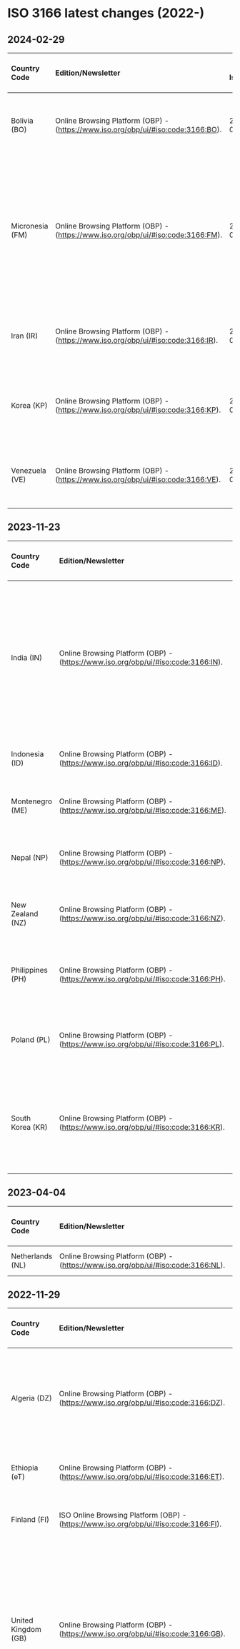 # ISO 3166 latest changes (2022-)

## 2024-02-29 
| Country Code | Edition/Newsletter | Date Issued | Code/Subdivision Change | Description of Change in Newsletter |   
|:-------------------|:------------|-----------------------------------:|------------------------:|-------------:|
| Bolivia (BO)   | Online Browsing Platform (OBP) - (https://www.iso.org/obp/ui/#iso:code:3166:BO).    | 2024-02-29  |   | Change of short name upper case: replace the parentheses with a coma. | 
| Micronesia (FM)   | Online Browsing Platform (OBP) - (https://www.iso.org/obp/ui/#iso:code:3166:FM).    | 2024-02-29  |   | Change of short name upper case: replace the parentheses with a coma and correct the remark in English of the entry of Micronesia Federate states (removing duplicated text). | 
| Iran (IR)   | Online Browsing Platform (OBP) - (https://www.iso.org/obp/ui/#iso:code:3166:IR).    | 2024-02-29  |   | Change of short name upper case: replace the parentheses with a coma. | 
| Korea (KP)   | Online Browsing Platform (OBP) - (https://www.iso.org/obp/ui/#iso:code:3166:KP).    | 2024-02-29  |   | Change of short name upper case in eng: replace the parentheses with a coma. | 
| Venezuela (VE)   | Online Browsing Platform (OBP) - (https://www.iso.org/obp/ui/#iso:code:3166:VE).    | 2024-02-29  |   | Change of short name upper case: replace the parentheses with a coma. | 


## 2023-11-23
| Country Code | Edition/Newsletter | Date Issued | Code/Subdivision Change | Description of Change in Newsletter |   
|:-------------------|:------------|-----------------------------------:|------------------------:|-------------:|
| India (IN)   | Online Browsing Platform (OBP) - (https://www.iso.org/obp/ui/#iso:code:3166:IN).    | 2023-11-23  |   | Change of subdivision code from IN-OR to IN-OD, from IN-CT to IN-CG, from IN-TG to IN-TS, from IN-UT to IN-UK; Deletion of the asterisk from IN-JH; Update Code Source. | 
| Indonesia (ID)   | Online Browsing Platform (OBP) - (https://www.iso.org/obp/ui/#iso:code:3166:ID).    | 2023-11-23  |   | Addition of province ID-PD; Update List Source. | 
| Montenegro (ME)   | Online Browsing Platform (OBP) - (https://www.iso.org/obp/ui/#iso:code:3166:ME).    | 2023-11-23  |   | Addition of municipality ME-25; Update List Source. | 
| Nepal (NP)   | Online Browsing Platform (OBP) - (https://www.iso.org/obp/ui/#iso:code:3166:NP).    | 2023-11-23  |   | Change of subdivision name of NP-P1; Update List Source. | 
| New Zealand (NZ)   | Online Browsing Platform (OBP) - (https://www.iso.org/obp/ui/#iso:code:3166:NZ).    | 2023-11-23  |   | Deletion of the space before the dash of NZ-AUK in mri. | 
| Philippines (PH)   | Online Browsing Platform (OBP) - (https://www.iso.org/obp/ui/#iso:code:3166:PH).    | 2023-11-23  |   | Deletion of province PH-MAG; Addition of province PH-MGN, PH-MGS. | 
| Poland (PL)   | Online Browsing Platform (OBP) - (https://www.iso.org/obp/ui/#iso:code:3166:PL).    | 2023-11-23  |   | Change of spelling of PL-04, PL-28; Update Code Source and List Source. | 
| South Korea (KR)   | Online Browsing Platform (OBP) - (https://www.iso.org/obp/ui/#iso:code:3166:KR).    | 2023-11-23  |   | Change of category name from province to special self-governing province for KR-42; Update List Source. | 


## 2023-04-04

| Country Code | Edition/Newsletter | Date Issued | Code/Subdivision Change | Description of Change in Newsletter |   
|:-------------------|:------------|------------------------------------:|------------------------:|-------------:|
| Netherlands (NL)   | Online Browsing Platform (OBP) - (https://www.iso.org/obp/ui/#iso:code:3166:NL).   | 2023-04-04  |    | Change of the short name. | 


## 2022-11-29

| Country Code | Edition/Newsletter | Date Issued | Code/Subdivision Change | Description of Change in Newsletter |   
|:-------------------|:------------|-----------------------------------:|------------------------:|-------------:|
| Algeria (DZ)   | Online Browsing Platform (OBP) - (https://www.iso.org/obp/ui/#iso:code:3166:DZ).    | 2022-11-29  |   | Addition of province DZ-49, DZ-50, DZ-51, DZ-52, DZ-53, DZ-54, DZ-55, DZ-56, DZ-57, DZ-58; Update list source. | 
| Ethiopia (eT)   | Online Browsing Platform (OBP) - (https://www.iso.org/obp/ui/#iso:code:3166:ET).    | 2022-11-29  | Subdivisions added: ET-SW Southwest Ethiopia Peoples.  | Addition of regional state ET-SW; Update List Source. | 
| Finland (FI)   | ISO Online Browsing Platform (OBP) - (https://www.iso.org/obp/ui/#iso:code:3166:FI).    | 2022-11-29  | Name change: Satakunda -> Satakunta.  | Change of spelling of FI-17; Update List Source. | 
| United Kingdom (GB)   | Online Browsing Platform (OBP) - (https://www.iso.org/obp/ui/#iso:code:3166:GB).    | 2022-11-29  |  | Deletion of two-tier county GB-NTH; Addition of unitary authority GB-NNH, GB-WNH; Change of category name from two-tier county to unitary authority for GB-BKM; Update List Source. | 
| French Guiana (GF)   | Online Browsing Platform (OBP) - (https://www.iso.org/obp/ui/#iso:code:3166:GF).    | 2022-11-29  |  | Modification of remark part 2 (no subdivisions relevant for this standard. Included also as subdivision of France (FR-973)). | 
| Guadeloupe (GP)  | Online Browsing Platform (OBP) - (https://www.iso.org/obp/ui/#iso:code:3166:GP).    | 2022-11-29  |  | Modification of remark part 2 (no subdivisions relevant for this standard. Included also as subdivision of France (FR-971)). | 
| Indonesia (ID)  | Online Browsing Platform (OBP) - (https://www.iso.org/obp/ui/#iso:code:3166:ID).    | 2022-11-29  |  | Addition of provinces ID-PE, ID-PS and ID-PT; Update List Source. | 
| Iceland (IS)  | Online Browsing Platform (OBP) - (https://www.iso.org/obp/ui/#iso:code:3166:IS).    | 2022-11-29  |  | Deletion of municipality IS-AKH, IS-BLO, IS-HEL, IS-HUT, IS-SBH, IS-SKU, IS-SSF; Addition of municipality IS-HUG, IS-SKR. | 
| North Korea (KP)  | Online Browsing Platform (OBP) - (https://www.iso.org/obp/ui/#iso:code:3166:KP).    | 2022-11-29  |  | Addition of metropolitan city KP-15; Update List Source. | 
| Kazakhstan (KZ)  | Online Browsing Platform (OBP) - (https://www.iso.org/obp/ui/#iso:code:3166:KZ).    | 2022-11-29  | Codes changed: KZ-ALA -> KZ-75 KZ-AST -> KZ-71 KZ-SHY -> KZ-79 KZ-ALM -> KZ-19 KZ-AKM -> KZ-11 KZ-AKT -> KZ-15 KZ-ATY -> KZ-23 KZ-VOS -> KZ-63 KZ-MAN -> KZ-47 KZ-SEV -> KZ-59 KZ-YUZ -> KZ-61 KZ-PAV -> KZ-55 KZ-KAR -> KZ-35 KZ-KUS -> KZ-39 KZ-KZY -> KZ-43 KZ-ZAP -> KZ-27 KZ-ZHA -> KZ-31 Subdivisions added: KZ-10, KZ-33, and KZ-62 Name change: KZ-71 Nur-Sultan -> Astana. | Change of subdivision code from KZ-ALA to KZ-75, KZ-AST to KZ-71, KZ-SHY to KZ-79, KZ-ALM to KZ-19, KZ-AKM to KZ-11, KZ-AKT to KZ-15, KZ-ATY to KZ-23, KZ-VOS to KZ-63, KZ-MAN to KZ-47, KZ-SEV to KZ-59, KZ-YUZ to KZ-61, KZ-PAV to KZ-55, KZ-KAR to KZ-35, KZ-KUS to KZ-39, KZ-KZY to KZ-43, KZ-ZAP to KZ-27, KZ-ZHA to KZ-31; Addition of region KZ-10, KZ-33, KZ-62; Change of subdivision name for KZ-71 in kaz and rus; Update List Source; Update Code Source. | 
| Martinique (MQ)  | Online Browsing Platform (OBP) - (https://www.iso.org/obp/ui/#iso:code:3166:MQ).    | 2022-11-29  |  | Modification of remark part 2 (no subdivisions relevant for this standard. Included also as subdivision of France (FR-972)). | 
| Mexico (MX)  | Online Browsing Platform (OBP) - (https://www.iso.org/obp/ui/#iso:code:3166:MX).    | 2022-11-29  |  | Change of subdivision category from federal district to federal entity; Update List Source. | 
| Nepal (NP)  | Online Browsing Platform (OBP) - (https://www.iso.org/obp/ui/#iso:code:3166:NP).    | 2022-11-29  |  | Deletion of development regions NP-1, NP-2, NP-3, NP-4, NP-5; Change of subdivision name of NP-P4, NP-P6 in nep; Change of subdivision name of NP-P2, NP-P7 in eng and nep; Change of subdivision name of NP-P3 in eng; Addition of location variation for NP-2 in eng and nep; Modification of local variation for NP-P7 in eng and nep; Deletion of zones NP-BA, NP-BH, NP-DH, NP-GA, NP-JA, NP-KA, NP-KO, NP-LU, NP-MA, NP-ME, NP-NA, NP-RA, NP-SA, NP-SE: Update List Source; Modification of remark part 2 (in September 2015 Nepal created a new federal structure consisting of seven numbered provinces. Six of these provinces have now been named. The remaining province is identified by number only. These provinces have replaced the zones and development regions). | 
| New Zealand (NZ)  | Online Browsing Platform (OBP) - (https://www.iso.org/obp/ui/#iso:code:3166:NZ).    | 2022-11-29  | (TBD). | Change of subdivision name of NZ-AUK, NZ-BOP, NZ-STL, NZ-GIS, NZ-HKB, NZ-NTL, NZ-WTC in mri; Change of subdivision name of NZ-WGN, NZ-MWT in eng and mri; Addition of subdivision name for NZ-WKO in eng; Addition of subdivision name for NZ-TAS in mri; Update List Source. | 
| Panama (PA)  | Online Browsing Platform (OBP) - (https://www.iso.org/obp/ui/#iso:code:3166:PA).    | 2022-11-29  |  | Change of spelling of subdivision name of PA-NB; Update List Source. | 
| Reunion (RE)  | Online Browsing Platform (OBP) - (https://www.iso.org/obp/ui/#iso:code:3166:RE).    | 2022-11-29  |  | Modification of remark part 2 (no subdivisions relevant for this standard. Included also as subdivision of France (FR-974)). | 
| Slovenia (SI)  | Online Browsing Platform (OBP) - (https://www.iso.org/obp/ui/#iso:code:3166:SI).    | 2022-11-29  |  | Change of spelling of SI-044, SI-197; Addition of category urban municipality; Change of category name from municipality to urban municipality for SI-011, SI-050, SI-052, SI-054, SI-061, SI-070, SI-080, SI-084, SI-085, SI-096, SI-112, SI-133; Update List Source. | 
| Mayotte (YT)  | Online Browsing Platform (OBP) - (https://www.iso.org/obp/ui/#iso:code:3166:YT).    | 2022-11-29  |  | Modification of remark part 2 (no subdivisions relevant for this standard. Included also as subdivision of France (FR-976)). | 

## 2022-11-21
| Country Code | Edition/Newsletter | Date Issued | Code/Subdivision Change | Description of Change in Newsletter |   
|:-------------------|:------------|-----------------------------------:|------------------------:|-------------:|
| Iceland (IS)  | Online Browsing Platform (OBP) - (https://www.iso.org/obp/ui/#iso:code:3166:IS).    | 2022-11-21  |  | Change of the full name. | 

## 2022-09-02

| Country Code | Edition/Newsletter | Date Issued | Code/Subdivision Change | Description of Change in Newsletter |   
|:-------------------|:------------|-----------------------------------:|------------------------:|-------------:|
| Côte d'Ivoire (CI)  | Online Browsing Platform (OBP) - (https://www.iso.org/obp/ui/#iso:code:3166:CI).    | 2022-09-02  |  | Correction of the French full name. | 

## 2022-07-11
| Country Code | Edition/Newsletter | Date Issued | Code/Subdivision Change | Description of Change in Newsletter |   
|:-------------------|:------------|-----------------------------------:|------------------------:|-------------:|
| Turkey (TR) | Online Browsing Platform (OBP) - (https://www.iso.org/obp/ui/#iso:code:3166:TR).    | 2022-07-11  |  | Change of the short and full name. | 

## 2022-03-03

| Country Code | Edition/Newsletter | Date Issued | Code/Subdivision Change | Description of Change in Newsletter |   
|:-------------------|:------------|-----------------------------------:|------------------------:|-------------:|
| Iraq (IQ)  | Online Browsing Platform (OBP) - (https://www.iso.org/obp/ui/#iso:code:3166:IQ).    | 2022-03-03  |  | Correction of parent subdivision of GB-PEM. | 
| United Kingdom (GB)  | Online Browsing Platform (OBP) - (https://www.iso.org/obp/ui/#iso:code:3166:GB).    | 2022-03-03  |  | Addition of category region in eng, fra, ara, kur; Addition of region IQ-KR; Assign parent subdivision to IQ-AR, IQ-DA, IQ-SU; Update List and Code Source. | 